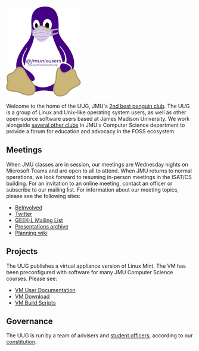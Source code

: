 ![UUG Tux Logo](MaskedTuxWeb.png)

Welcome to the home of the UUG, JMU's
[2nd best penguin club](https://beinvolved.jmu.edu/organization/prevetsociety).
The UUG is a group of Linux and Unix-like operating system users, as well
as other open-source software users based at James Madison University. We work
alongside [several other clubs](https://wiki.cs.jmu.edu/student/clubs/start)
in JMU's Computer Science department to provide a forum for education and
advocacy in the FOSS ecosystem.

## Meetings

When JMU classes are in session, our meetings are Wednesday nights on Microsoft
Teams and are open to all to attend. When JMU returns to normal operations, we
look forward to resuming in-person meetings in the ISAT/CS building.  For an
invitation to an online meeting, contact an officer or subscribe to our mailing
list. For information about our meeting topics, please see the following sites:

- [BeInvolved](https://beinvolved.jmu.edu/organization/uug)
- [Twitter](https://twitter.com/jmunixusers)
- [GEEK-L Mailing List](https://listserv.jmu.edu/cgi-bin/wa?A0=GEEK-L)
- [Presentations archive](https://www.jmunixusers.org/presentations/)
- [Planning wiki](https://github.com/jmunixusers/presentations/wiki)

## Projects

The UUG publishes a virtual appliance version of Linux Mint. The VM has been
preconfigured with software for many JMU Computer Science courses. Please see:

- [VM User Documentation](http://www.jmunixusers.org/presentations/vm/)
- [VM Download](https://w3.cs.jmu.edu/uug/)
- [VM Build Scripts](https://github.com/jmunixusers/cs-vm-build/)

## Governance

The UUG is run by a team of advisers and
[student officers](https://github.com/jmunixusers/history/blob/master/Officers.md),
according to our [constitution](https://github.com/jmunixusers/constitution/).
